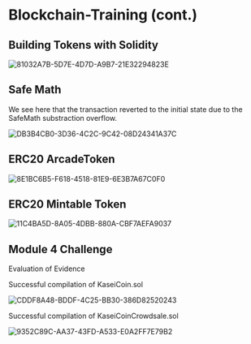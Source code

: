 # Blockchain-Training (cont.)

## Building Tokens with Solidity

![81032A7B-5D7E-4D7D-A9B7-21E32294823E](https://user-images.githubusercontent.com/16564975/210459109-a1f74a4f-ad78-41f5-ad1d-d2f4d526c5db.jpeg)

## Safe Math

We see here that the transaction reverted to the initial state due to the SafeMath substraction overflow.

![DB3B4CB0-3D36-4C2C-9C42-08D24341A37C](https://user-images.githubusercontent.com/16564975/210461046-546da964-dd1b-44ce-9d1f-03642178ba2b.jpeg)

## ERC20 ArcadeToken

![8E1BC6B5-F618-4518-81E9-6E3B7A67C0F0](https://user-images.githubusercontent.com/16564975/210464207-8035cd22-b589-4b60-950f-bbc09f063847.jpeg)

## ERC20 Mintable Token

![11C4BA5D-8A05-4DBB-880A-CBF7AEFA9037](https://user-images.githubusercontent.com/16564975/210464615-1caaf5d0-51e4-4a32-83d9-1709ef74f1f6.jpeg)

## Module 4 Challenge

Evaluation of Evidence

Successful compilation of KaseiCoin.sol

![CDDF8A48-BDDF-4C25-BB30-386D82520243](https://user-images.githubusercontent.com/16564975/210672325-d4e0ff63-2e2e-4b94-86f8-aef7ae885132.jpeg)

Successful compilation of KaseiCoinCrowdsale.sol

![9352C89C-AA37-43FD-A533-E0A2FF7E79B2](https://user-images.githubusercontent.com/16564975/210672531-b001f3b6-6795-48d5-bbcc-342861d93ea5.jpeg)
